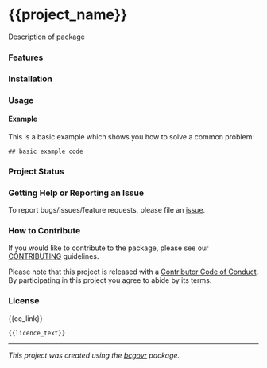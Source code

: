 <!-- 
Add a project state badge

See <https://github.com/BCDevExchange/Our-Project-Docs/blob/master/discussion/projectstates.md> 
If you have bcgovr installed and you use RStudio, click the 'Insert BCDevex Badge' Addin.
-->

{{project_name}}
============

Description of package

### Features

### Installation

### Usage

#### Example

This is a basic example which shows you how to solve a common problem:

```{r example}
## basic example code
```

### Project Status

### Getting Help or Reporting an Issue

To report bugs/issues/feature requests, please file an [issue](https://github.com/bcgov/{{project_name}}/issues/).

### How to Contribute

If you would like to contribute to the package, please see our [CONTRIBUTING](CONTRIBUTING.md) guidelines.

Please note that this project is released with a [Contributor Code of Conduct](CODE_OF_CONDUCT.md). By participating in this project you agree to abide by its terms.

### License
{{cc_link}}
```
{{licence_text}}
```

---
*This project was created using the [bcgovr](https://github.com/bcgov/bcgovr) package.* 

